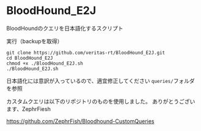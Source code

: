 ﻿# BloodHound_E2J

BloodHoundのクエリを日本語化するスクリプト

実行（backupを取得）
```
git clone https://github.com/veritas-rt/BloodHound_E2J.git
cd BloodHound_E2J
chmod +x ./BloodHound_E2J.sh
./BloodHound_E2J.sh
```

日本語化には意訳が入っているので、適宜修正してください
`queries/`フォルダを参照

カスタムクエリは以下のリポジトリのものを使用しました。
ありがとうございます、ZephrFiesh

https://github.com/ZephrFish/Bloodhound-CustomQueries
